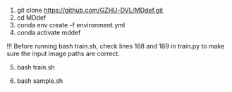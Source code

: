 1. git clone https://github.com/GZHU-DVL/MDdef.git
2. cd MDdef
3. conda env create -f environment.yml
4. conda activate mddef

!!! Before running bash train.sh, check lines 168 and 169 in train.py to make sure the input image paths are correct. 

5. bash train.sh

6. bash sample.sh

